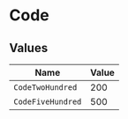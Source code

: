 # Code


## Values

| Name              | Value             |
| ----------------- | ----------------- |
| `CodeTwoHundred`  | 200               |
| `CodeFiveHundred` | 500               |